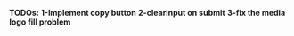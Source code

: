 **TODOs:** 
**1-Implement copy button** 
**2-clearinput on submit** 
**3-fix the media logo fill problem**
